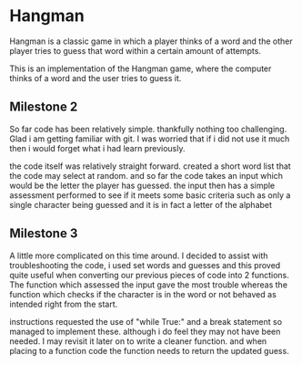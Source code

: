 # Hangman
Hangman is a classic game in which a player thinks of a word and the other player tries to guess that word within a certain amount of attempts.

This is an implementation of the Hangman game, where the computer thinks of a word and the user tries to guess it.

## Milestone 2
So far code has been relatively simple. thankfully nothing too challenging.
Glad i am getting familiar with git. I was worried that if i did not use it much then i would forget what i had learn previously.

the code itself was relatively straight forward. created a short word list that the code may select at random.
and so far the code takes an input which would be the letter the player has guessed.
the input then has a simple assessment performed to see if it meets some basic criteria such as only a single character being guessed and it is in fact a letter of the alphabet

## Milestone 3
A little more complicated on this time around. I decided to assist with troubleshooting the code, i used set words and guesses and this proved quite useful when converting our previous pieces of code into 2 functions. The function which assessed the input gave the most trouble whereas the function which checks if the character is in the word or not behaved as intended right from the start. 

instructions requested the use of "while True:" and a break statement so managed to implement these. although i do feel they may not have been needed. I may revisit it later on to write a cleaner function. and when placing to a function code the function needs to return the updated guess. 